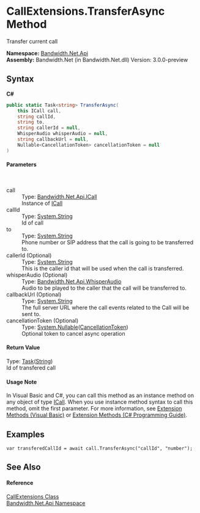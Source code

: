 ﻿# CallExtensions.TransferAsync Method 
 

Transfer current call

**Namespace:**&nbsp;<a href ="N_Bandwidth_Net_Api.md">Bandwidth.Net.Api</a><br />**Assembly:**&nbsp;Bandwidth.Net (in Bandwidth.Net.dll) Version: 3.0.0-preview

## Syntax

**C#**<br />
``` C#
public static Task<string> TransferAsync(
	this ICall call,
	string callId,
	string to,
	string callerId = null,
	WhisperAudio whisperAudio = null,
	string callbackUrl = null,
	Nullable<CancellationToken> cancellationToken = null
)
```


#### Parameters
&nbsp;<dl><dt>call</dt><dd>Type: <a href ="T_Bandwidth_Net_Api_ICall.md">Bandwidth.Net.Api.ICall</a><br />Instance of <a href ="T_Bandwidth_Net_Api_ICall.md">ICall</a></dd><dt>callId</dt><dd>Type: <a href="http://msdn2.microsoft.com/en-us/library/s1wwdcbf" target="_blank">System.String</a><br />Id of call</dd><dt>to</dt><dd>Type: <a href="http://msdn2.microsoft.com/en-us/library/s1wwdcbf" target="_blank">System.String</a><br />Phone number or SIP address that the call is going to be transferred to.</dd><dt>callerId (Optional)</dt><dd>Type: <a href="http://msdn2.microsoft.com/en-us/library/s1wwdcbf" target="_blank">System.String</a><br />This is the caller id that will be used when the call is transferred.</dd><dt>whisperAudio (Optional)</dt><dd>Type: <a href ="T_Bandwidth_Net_Api_WhisperAudio.md">Bandwidth.Net.Api.WhisperAudio</a><br />Audio to be played to the caller that the call will be transferred to.</dd><dt>callbackUrl (Optional)</dt><dd>Type: <a href="http://msdn2.microsoft.com/en-us/library/s1wwdcbf" target="_blank">System.String</a><br />The full server URL where the call events related to the Call will be sent to.</dd><dt>cancellationToken (Optional)</dt><dd>Type: <a href="http://msdn2.microsoft.com/en-us/library/b3h38hb0" target="_blank">System.Nullable</a>(<a href="http://msdn2.microsoft.com/en-us/library/dd384802" target="_blank">CancellationToken</a>)<br />Optional token to cancel async operation</dd></dl>

#### Return Value
Type: <a href="http://msdn2.microsoft.com/en-us/library/dd321424" target="_blank">Task</a>(<a href="http://msdn2.microsoft.com/en-us/library/s1wwdcbf" target="_blank">String</a>)<br />Id of transfered call

#### Usage Note
In Visual Basic and C#, you can call this method as an instance method on any object of type <a href ="T_Bandwidth_Net_Api_ICall.md">ICall</a>. When you use instance method syntax to call this method, omit the first parameter. For more information, see <a href="http://msdn.microsoft.com/en-us/library/bb384936.aspx">Extension Methods (Visual Basic)</a> or <a href="http://msdn.microsoft.com/en-us/library/bb383977.aspx">Extension Methods (C# Programming Guide)</a>.

## Examples

```
var transferedCallId = await call.TransferAsync("callId", "number");
```


## See Also


#### Reference
<a href ="T_Bandwidth_Net_Api_CallExtensions.md">CallExtensions Class</a><br /><a href ="N_Bandwidth_Net_Api.md">Bandwidth.Net.Api Namespace</a><br />